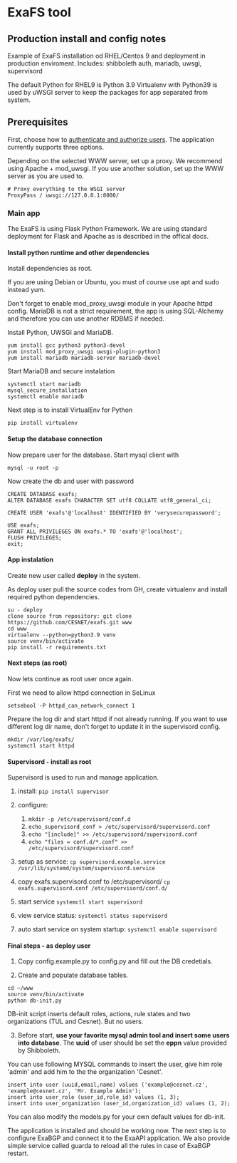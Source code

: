 # ExaFS tool
## Production install and config notes

Example of ExaFS installation od RHEL/Centos 9 and deployment in production enviroment. 
Includes: shibboleth auth, mariadb, uwsgi, supervisord

The default Python for RHEL9 is Python 3.9
Virtualenv with Python39 is used by uWSGI server to keep the packages for app separated from system.

## Prerequisites
First, choose how to [authenticate and authorize users](./AUTH.md). The application currently supports three options. 

Depending on the selected WWW server, set up a proxy. We recommend using Apache + mod_uwsgi. If you use another solution, set up the WWW server as you are used to. 

```
# Proxy everything to the WSGI server
ProxyPass / uwsgi://127.0.0.1:8000/
```

### Main app
The ExaFS is using Flask Python Framework. We are using standard deployment for Flask and Apache
as is described in the offical docs. 

#### Install python runtime and other dependencies 
Install dependencies as root. 

If you are using Debian or Ubuntu, you must of course use apt and sudo instead yum. 

Don't forget to enable mod_proxy_uwsgi module in your Apache httpd config. 
MariaDB is not a strict requirement, the app is using SQL-Alchemy and therefore you can use another RDBMS if needed.

Install Python, UWSGI and MariaDB.
```
yum install gcc python3 python3-devel
yum install mod_proxy_uwsgi uwsgi-plugin-python3
yum install mariadb mariadb-server mariadb-devel
```

Start MariaDB and secure instalation
```
systemctl start mariadb
mysql_secure_installation
systemctl enable mariadb
```

Next step is to install VirtualEnv for Python
```
pip install virtualenv
```

#### Setup the database connection

Now prepare user for the database. Start mysql client with
```
mysql -u root -p 
```
Now create the db and user with password
```
CREATE DATABASE exafs;
ALTER DATABASE exafs CHARACTER SET utf8 COLLATE utf8_general_ci;

CREATE USER 'exafs'@'localhost' IDENTIFIED BY 'verysecurepassword'; 

USE exafs;
GRANT ALL PRIVILEGES ON exafs.* TO 'exafs'@'localhost';
FLUSH PRIVILEGES;
exit;
```

#### App instalation
Create new user called **deploy** in the system.

As deploy user pull the source codes from GH, create virtualenv and install required python dependencies.
```
su - deploy
clone source from repository: git clone https://github.com/CESNET/exafs.git www
cd www
virtualenv --python=python3.9 venv
source venv/bin/activate
pip install -r requirements.txt
```

#### Next steps (as root)

Now lets continue as root user once again. 

First we need to allow httpd connection in SeLinux

```
setsebool -P httpd_can_network_connect 1
``` 

Prepare the log dir and start httpd if not already running.
If you want to use different log dir name, don't forget to update it in the supervisord config.

```
mkdir /var/log/exafs/
systemctl start httpd
```

#### Supervisord - install as root

Supervisord is used to run and manage application.

1. install:
   `pip install supervisor`
2. configure:
   1. `mkdir -p /etc/supervisord/conf.d`
   2. `echo_supervisord_conf > /etc/supervisord/supervisord.conf`
   3. `echo "[include]" >> /etc/supervisord/supervisord.conf`
   4. `echo "files = conf.d/*.conf" >> /etc/supervisord/supervisord.conf`
   
   
3. setup as service:
    `cp supervisord.example.service /usr/lib/systemd/system/supervisord.service`
4. copy exafs.supervisord.conf to /etc/supervisord/
  `cp exafs.supervisord.conf /etc/supervisord/conf.d/`
5. start service
   `systemctl start supervisord`
6. view service status:
   `systemctl status supervisord`
7. auto start service on system startup: 
   `systemctl enable supervisord`


#### Final steps - as deploy user

1. Copy config.example.py to config.py and fill out the DB credetials. 

2. Create and populate database tables.
```
cd ~/www
source venv/bin/activate
python db-init.py
```
DB-init script inserts default roles, actions, rule states and two organizations (TUL and Cesnet). But no users.

3. Before start, **use your favorite mysql admin tool and insert some users into database**. 
The **uuid** of user should be set the **eppn** value provided by Shibboleth. 

You can use following MYSQL commands to insert the user, give him role 'admin' and add him to the the organization 'Cesnet'.

```
insert into user (uuid,email,name) values ('example@cesnet.cz', 'example@cesnet.cz', 'Mr. Example Admin');
insert into user_role (user_id,role_id) values (1, 3);
insert into user_organization (user_id,organization_id) values (1, 2);
``` 
You can also modify the models.py for your own default values for db-init.

The application is installed and should be working now. The next step is to configure ExaBGP and connect it to the ExaAPI application. We also provide simple service called guarda to reload all the rules in case of ExaBGP restart.
